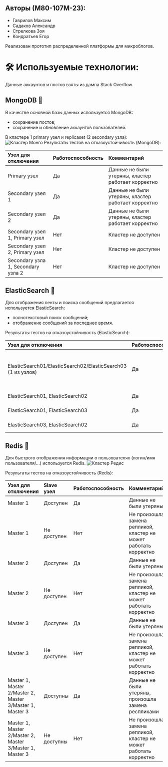 ## Авторы (М80-107М-23):
- Гаврилов Максим
- Садаков Александр
- Стрелкова Зоя
- Кондратьев Егор

Реализован прототип распределенной платформы для микроблогов.
# 🛠 Используемые технологии: 

Данные аккаунтов и постов взяты из дампа Stack Overflow.

## MongoDB 🌱
В качестве основной базы данных используется MongoDB:
- сохранение постов;
- сохранение и обновление аккаунтов пользователей.

В кластере 1 primary узел и replicaset (2 secondary узла):
![Кластер Монго](https://blog2opstree.files.wordpress.com/2022/08/mongodb_replication.png?w=1006)
Результаты тестов на отказоустойчивость (MongoDB):

| Узел для отключения | Работоспособность | Комментарий            |
| :------------------ | :-------------- | :--------------------- |
|    Primary узел         |   Да              | Данные не были утеряны, кластер работает корректно |
|    Secondary узел 1        |   Да              | Данные не были утеряны, кластер работает корректно |
|    Secondary узел 2        |   Да              | Данные не были утеряны, кластер работает корректно |
|    Secondary узел 1, Primary узел  |   Нет             | Кластер не доступен |
|    Secondary узел 2, Primary узел  |   Нет             | Кластер не доступен |
|    Secondary узла 1, Secondary узла 2       |   Нет           | Кластер не доступен |

## ElasticSearch 🔎
Для отображения ленты и поиска сообщений предлагается используется ElasticSearch:
- полнотекстовый поиск сообщений;
- отображение сообщений за последнее время.

Результаты тестов на отказоустойчивость (ElasticSearch):

| Узел для отключения | Работоспособность | Комментарий            |
| :------------------ | :-------------- | :--------------------- |
|    ElasticSearch01/ElasticSearch02/ElasticSearch03 (1 из узлов)       |   Да            | Данные не были утеряны, кластер работает корректно |
|     ElasticSearch01, ElasticSearch02    |   Да            | Данные не были утеряны |
|     ElasticSearch01, ElasticSearch03       |   Да           | Данные не были утеряны |
|     ElasticSearch03, ElasticSearch02      |   Да            | Данные не были утеряны |

## Redis 🧠
Для быстрого отображения информации о пользователях (логин/имя пользователя/...) используется Redis.
![Клаcтер Редис](https://habrastorage.org/getpro/habr/upload_files/809/2c9/215/8092c921554cc5628c183d6abae5a2ce.jpeg)

Результаты тестов на отказоустойчивость (Redis):

| Узел для отключения |Slave узел| Работоспособность | Комментарий            |
| :------------------ | :-------------- | :-------------- | :--------------------- |
|     Master 1       |Доступен|   Да            | Данные не были утеряны |
|     Master 1       |Не доступен|   Нет            | Не произошла замена репликой, кластер не может работать корректно |
|     Master 2      |Доступен|   Да            | Данные не были утеряны |
|     Master 2      |Не доступен|   Нет            | Не произошла замена репликой, кластер не может работать корректно |
|     Master 3       |Доступен|   Да           | Данные не были утеряны |
|     Master 3       |Не доступен|   Нет           | Не произошла замена репликой, кластер не может работать корректно |
|     Master 1, Master 2/Master 2, Master 3/Master 1, Master 3       |Доступны|   Да            | Данные не были утеряны, произошла замена респликами |
|     Master 1, Master 2/Master 2, Master 3/Master 1, Master 3      | Не доступны|   Нет            | Не произошла замена репликой, кластер не может работать корректно |


